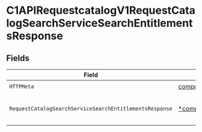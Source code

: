 # C1APIRequestcatalogV1RequestCatalogSearchServiceSearchEntitlementsResponse


## Fields

| Field                                                                                                                                                 | Type                                                                                                                                                  | Required                                                                                                                                              | Description                                                                                                                                           |
| ----------------------------------------------------------------------------------------------------------------------------------------------------- | ----------------------------------------------------------------------------------------------------------------------------------------------------- | ----------------------------------------------------------------------------------------------------------------------------------------------------- | ----------------------------------------------------------------------------------------------------------------------------------------------------- |
| `HTTPMeta`                                                                                                                                            | [components.HTTPMetadata](../../models/components/httpmetadata.md)                                                                                    | :heavy_check_mark:                                                                                                                                    | N/A                                                                                                                                                   |
| `RequestCatalogSearchServiceSearchEntitlementsResponse`                                                                                               | [*components.RequestCatalogSearchServiceSearchEntitlementsResponse](../../models/components/requestcatalogsearchservicesearchentitlementsresponse.md) | :heavy_minus_sign:                                                                                                                                    | The RequestCatalogSearchServiceSearchEntitlementsResponse message contains a list of results and a nextPageToken if applicable.                       |